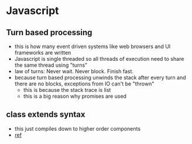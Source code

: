 # Javascript

## Turn based processing
- this is how many event driven systems like web browsers and UI frameworks are written
- Javascript is single threaded so all threads of execution need to share the same thread using "turns"
- law of turns: Never wait. Never block. Finish fast.
- because turn based processing unwinds the stack after every turn and there are no blocks, exceptions from IO can't be "thrown"
  - this is because the stack trace is list
  - this is a big reason why promises are used

## class extends syntax
- this just compiles down to higher order components
- [ref](https://blog.sessionstack.com/how-javascript-works-the-internals-of-classes-and-inheritance-transpiling-in-babel-and-113612cdc220)